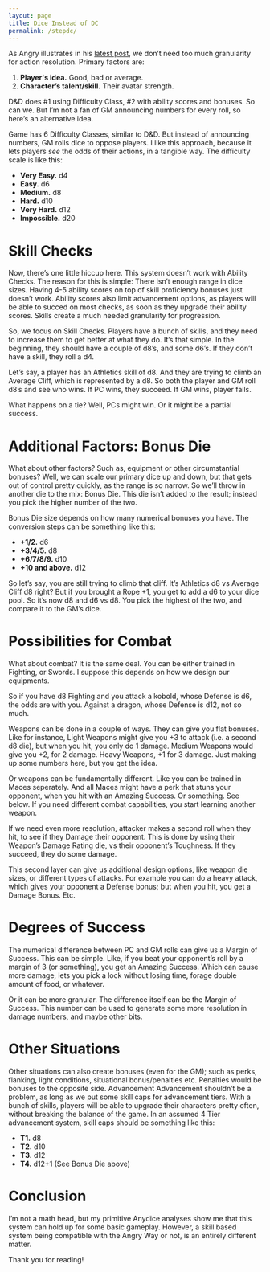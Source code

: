 ```yaml
---
layout: page
title: Dice Instead of DC
permalink: /stepdc/
---
```


As Angry illustrates in his [latest post](https://theangrygm.com/three-short-stories/), we don’t need too much granularity for action resolution. Primary factors are:
1. **Player's idea.** Good, bad or average.
2. **Character’s talent/skill.** Their avatar strength.

D&D does #1 using Difficulty Class, #2 with ability scores and bonuses. So can we. But I’m not a fan of GM announcing numbers for every roll, so here’s an alternative idea.

Game has 6 Difficulty Classes, similar to D&D. But instead of announcing numbers, GM rolls dice to oppose players. I like this approach, because it lets players *see* the odds of their actions, in a tangible way. The difficulty scale is like this:
* **Very Easy.** d4
* **Easy.** d6
* **Medium.** d8
* **Hard.** d10
* **Very Hard.** d12
* **Impossible.** d20

# Skill Checks
Now, there’s one little hiccup here. This system doesn’t work with Ability Checks. The reason for this is simple: There isn’t enough range in dice sizes. Having 4-5 ability scores on top of skill proficiency bonuses just doesn’t work. Ability scores also limit advancement options, as players will be able to succed on most checks, as soon as they upgrade their ability scores. Skills create a much needed granularity for progression.

So, we focus on Skill Checks. Players have a bunch of skills, and they need to increase them to get better at what they do. It’s that simple. In the beginning, they should have a couple of d8’s, and some d6’s. If they don’t have a skill, they roll a d4.

Let’s say, a player has an Athletics skill of d8. And they are trying to climb an Average Cliff, which is represented by a d8. So both the player and GM roll d8’s and see who wins. If PC wins, they succeed. If GM wins, player fails.

What happens on a tie? Well, PCs might win. Or it might be a partial success.

# Additional Factors: Bonus Die
What about other factors? Such as, equipment or other circumstantial bonuses? Well, we can scale our primary dice up and down, but that gets out of control pretty quickly, as the range is so narrow. So we’ll throw in another die to the mix: Bonus Die. This die isn’t added to the result; instead you pick the higher number of the two.

Bonus Die size depends on how many numerical bonuses you have. The conversion steps can be something like this:

* **+1/2.** d6
* **+3/4/5.** d8
* **+6/7/8/9.** d10
* **+10 and above.** d12

So let’s say, you are still trying to climb that cliff. It’s Athletics d8 vs Average Cliff d8 right? But if you brought a Rope +1, you get to add a d6 to your dice pool. So it’s now d8 and d6 vs d8. You pick the highest of the two, and compare it to the GM’s dice.

# Possibilities for Combat 
What about combat? It is the same deal. You can be either trained in Fighting, or Swords. I suppose this depends on how we design our equipments.

So if you have d8 Fighting and you attack a kobold, whose Defense is d6, the odds are with you. Against a dragon, whose Defense is d12, not so much.

Weapons can be done in a couple of ways. They can give you flat bonuses. Like for instance, Light Weapons might give you +3 to attack (i.e. a second d8 die), but when you hit, you only do 1 damage. Medium Weapons would give you +2, for 2 damage. Heavy Weapons, +1 for 3 damage. Just making up some numbers here, but you get the idea.

Or weapons can be fundamentally different. Like you can be trained in Maces seperately. And all Maces might have a perk that stuns your opponent, when you hit with an Amazing Success. Or something. See below. If you need different combat capabilities, you start learning another weapon.

If we need even more resolution, attacker makes a second roll when they hit, to see if they Damage their opponent. This is done by using their Weapon’s Damage Rating die, vs their opponent’s Toughness. If they succeed, they do some damage.

This second layer can give us additional design options, like weapon die sizes, or different types of attacks. For example you can do a heavy attack, which gives your opponent a Defense bonus; but when you hit, you get a Damage Bonus. Etc.

# Degrees of Success
The numerical difference between PC and GM rolls can give us a Margin of Success. This can be simple. Like, if you beat your opponent’s roll by a margin of 3 (or something), you get an Amazing Success. Which can cause more damage, lets you pick a lock without losing time, forage double amount of food, or whatever. 

Or it can be more granular. The difference itself can be the Margin of Success. This number can be used to generate some more resolution in damage numbers, and maybe other bits.

# Other Situations
Other situations can also create bonuses (even for the GM); such as perks, flanking, light conditions, situational bonus/penalties etc. Penalties would be bonuses to the opposite side.
Advancement 
Advancement shouldn’t be a problem, as long as we put some skill caps for advancement tiers. With a bunch of skills, players will be able to upgrade their characters pretty often, without breaking the balance of the game. In an assumed 4 Tier advancement system, skill caps should be something like this:

* **T1.** d8
* **T2.** d10
* **T3.** d12
* **T4.** d12+1 (See Bonus Die above)

# Conclusion
I’m not a math head, but my primitive Anydice analyses show me that this system can hold up for some basic gameplay. However, a skill based system being compatible with the Angry Way or not, is an entirely different matter. 

Thank you for reading!

